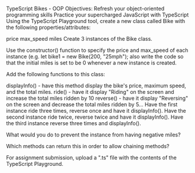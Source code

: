 TypeScript Bikes - OOP
Objectives:
Refresh your object-oriented programming skills
Practice your supercharged JavaScript with TypeScript
Using the TypeScript Playground tool, create a new class called Bike with the following properties/attributes:

price
max_speed
miles
Create 3 instances of the Bike class.

Use the constructor() function to specify the price and max_speed of each instance (e.g. let bike1 = new Bike(200, "25mph"); also write the code so that the initial miles is set to be 0 whenever a new instance is created.

Add the following functions to this class:

displayInfo() - have this method display the bike's price, maximum speed, and the total miles.
ride() - have it display "Riding" on the screen and increase the total miles ridden by 10
reverse() - have it display "Reversing" on the screen and decrease the total miles ridden by 5...
Have the first instance ride three times, reverse once and have it displayInfo(). Have the second instance ride twice, reverse twice and have it displayInfo(). Have the third instance reverse three times and displayInfo().

What would you do to prevent the instance from having negative miles?

Which methods can return this in order to allow chaining methods?

For assignment submission, upload a ".ts" file with the contents of the TypeScript Playground.
